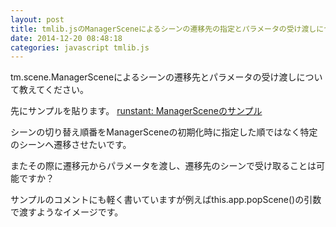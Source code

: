```yaml
---
layout: post
title: tmlib.jsのManagerSceneによるシーンの遷移先の指定とパラメータの受け渡しについて
date: 2014-12-20 08:48:18
categories: javascript tmlib.js
---
```

<p>tm.scene.ManagerSceneによるシーンの遷移先とパラメータの受け渡しについて教えてください。</p>

<p>先にサンプルを貼ります。
<a href="http://goo.gl/GwvZ77" rel="nofollow">runstant: ManagerSceneのサンプル</a></p>

<p>シーンの切り替え順番をManagerSceneの初期化時に指定した順ではなく特定のシーンへ遷移させたいです。</p>

<p>またその際に遷移元からパラメータを渡し、遷移先のシーンで受け取ることは可能ですか？</p>

<p>サンプルのコメントにも軽く書いていますが例えばthis.app.popScene()の引数で渡すようなイメージです。</p>
